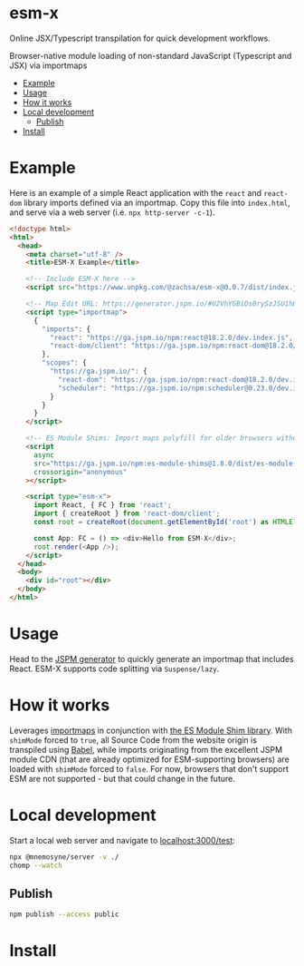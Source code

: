 # esm-x
Online JSX/Typescript transpilation for quick development workflows. 

Browser-native module loading of non-standard JavaScript (Typescript and JSX) via importmaps 

<!-- START doctoc generated TOC please keep comment here to allow auto update -->
<!-- DON'T EDIT THIS SECTION, INSTEAD RE-RUN doctoc TO UPDATE -->

- [Example](#example)
- [Usage](#usage)
- [How it works](#how-it-works)
- [Local development](#local-development)
  - [Publish](#publish)
- [Install](#install)

<!-- END doctoc generated TOC please keep comment here to allow auto update -->

# Example
Here is an example of a simple React application with the `react` and `react-dom` library imports defined via an importmap. Copy this file into `index.html`, and serve via a web server (i.e. `npx http-server -c-1`).

```html
<!doctype html>
<html>
  <head>
    <meta charset="utf-8" />
    <title>ESM-X Example</title>

    <!-- Include ESM-X here -->
    <script src="https://www.unpkg.com/@zachsa/esm-x@0.0.7/dist/index.js"></script>

    <!-- Map Edit URL: https://generator.jspm.io/#U2VhYGBiDs0rySzJSU1hKEpNTC7RTcnPdTC00DPSM9BPzslMzSuBiEPFAHimvF0zAA -->
    <script type="importmap">
      {
        "imports": {
          "react": "https://ga.jspm.io/npm:react@18.2.0/dev.index.js",
          "react-dom/client": "https://ga.jspm.io/npm:react-dom@18.2.0/dev.client.js"
        },
        "scopes": {
          "https://ga.jspm.io/": {
            "react-dom": "https://ga.jspm.io/npm:react-dom@18.2.0/dev.index.js",
            "scheduler": "https://ga.jspm.io/npm:scheduler@0.23.0/dev.index.js"
          }
        }
      }
    </script>

    <!-- ES Module Shims: Import maps polyfill for older browsers without import maps support (eg Safari 16.3) -->
    <script
      async
      src="https://ga.jspm.io/npm:es-module-shims@1.8.0/dist/es-module-shims.js"
      crossorigin="anonymous"
    ></script>

    <script type="esm-x">
      import React, { FC } from 'react';
      import { createRoot } from 'react-dom/client';
      const root = createRoot(document.getElementById('root') as HTMLElement);

      const App: FC = () => <div>Hello from ESM-X</div>;
      root.render(<App />);
    </script>
  </head>
  <body>
    <div id="root"></div>
  </body>
</html>
```

# Usage
Head to the [JSPM generator](https://generator.jspm.io/) to quickly generate an importmap that includes React. ESM-X supports code splitting via `Suspense/lazy`.

# How it works
Leverages [importmaps](https://github.com/WICG/import-maps) in conjunction with [the ES Module Shim library](https://github.com/guybedford/es-module-shims). With `shimMode` forced to `true`, all Source Code from the website origin is transpiled using [Babel](https://babeljs.io/), while imports originating from the excellent JSPM module CDN (that are already optimized for ESM-supporting browsers) are loaded with `shimMode` forced to `false`. For now, browsers that don't support ESM are not supported - but that could change in the future.

# Local development
Start a local web server and navigate to [localhost:3000/test](http://localhost:3000/test):

```sh
npx @mnemosyne/server -v ./
chomp --watch
```

## Publish
```sh
npm publish --access public
```

# Install
